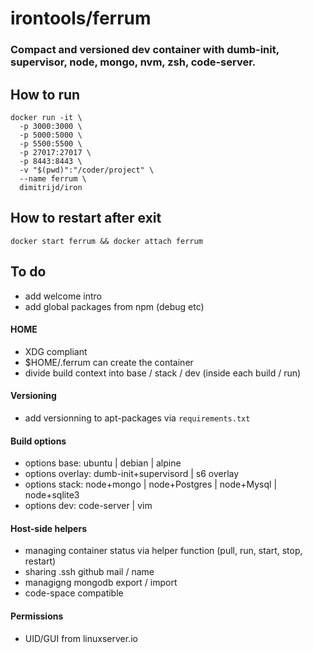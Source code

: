 # irontools/ferrum 

### Compact and versioned dev container with dumb-init, supervisor, node, mongo, nvm, zsh, code-server.


## How to run
```
docker run -it \
  -p 3000:3000 \
  -p 5000:5000 \
  -p 5500:5500 \
  -p 27017:27017 \
  -p 8443:8443 \
  -v "$(pwd)":"/coder/project" \
  --name ferrum \
  dimitrijd/iron
```

## How to restart after exit
```
docker start ferrum && docker attach ferrum
```


## To do
- add welcome intro 
- add global packages from npm (debug etc)

#### HOME
- XDG compliant
- $HOME/.ferrum can create the container 
- divide build context into base / stack / dev (inside each build / run)

#### Versioning
- add versionning to apt-packages via `requirements.txt`

#### Build options
- options base: ubuntu | debian | alpine
- options overlay: dumb-init+supervisord | s6 overlay
- options stack: node+mongo | node+Postgres | node+Mysql | node+sqlite3
- options dev: code-server | vim

#### Host-side helpers
- managing container status via helper function (pull, run, start, stop, restart)
- sharing .ssh github  mail / name
- managigng mongodb export / import
- code-space compatible

#### Permissions
- UID/GUI from linuxserver.io
